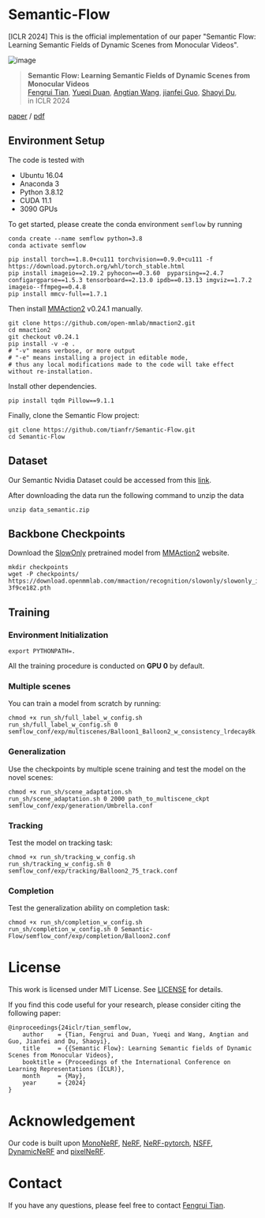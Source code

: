 # Semantic-Flow
[ICLR 2024] This is the official implementation of our paper "Semantic Flow: Learning Semantic Fields of Dynamic Scenes from Monocular Videos".

![image](https://github.com/tianfr/Semantic-Flow/assets/44290909/97fb59da-2987-4546-8c49-39480f3c0431)

> **Semantic Flow: Learning Semantic Fields of Dynamic Scenes from Monocular Videos**<br>
> [Fengrui Tian](http://tianfr.github.io), [Yueqi Duan](https://duanyueqi.github.io/), [Angtian Wang](https://scholar.google.com/citations?user=YR7re-cAAAAJ&hl=zh-CN), [jianfei Guo](https://ventusff.github.io/), [Shaoyi Du](https://gr.xjtu.edu.cn/en/web/dushaoyi/home),  <br>
in ICLR 2024 <br>

[paper](https://openreview.net/forum?id=A2mRcRyGdl) / [pdf](https://openreview.net/pdf?id=A2mRcRyGdl)


## Environment Setup
The code is tested with
* Ubuntu 16.04
* Anaconda 3
* Python 3.8.12
* CUDA 11.1
* 3090 GPUs


To get started, please create the conda environment `semflow` by running
```
conda create --name semflow python=3.8
conda activate semflow

pip install torch==1.8.0+cu111 torchvision==0.9.0+cu111 -f https://download.pytorch.org/whl/torch_stable.html
pip install imageio==2.19.2 pyhocon==0.3.60  pyparsing==2.4.7 configargparse==1.5.3 tensorboard==2.13.0 ipdb==0.13.13 imgviz==1.7.2 imageio--ffmpeg==0.4.8 
pip install mmcv-full==1.7.1
```
Then install [MMAction2](https://mmaction2.readthedocs.io/en/latest/get_started/installation.html) v0.24.1 manually.

```
git clone https://github.com/open-mmlab/mmaction2.git
cd mmaction2
git checkout v0.24.1
pip install -v -e .
# "-v" means verbose, or more output
# "-e" means installing a project in editable mode,
# thus any local modifications made to the code will take effect without re-installation.
```

Install other dependencies.
```
pip install tqdm Pillow==9.1.1
```
Finally, clone the Semantic Flow project:
```
git clone https://github.com/tianfr/Semantic-Flow.git
cd Semantic-Flow
```


## Dataset

Our Semantic Nvidia Dataset could be accessed from this [link](https://drive.google.com/file/d/1lXQZaDASjY44CJo-gc6f5cwvsdzDmpMy/view?usp=sharing).

After downloading the data run the following command to unzip the data

```
unzip data_semantic.zip
```
## Backbone Checkpoints
Download the [SlowOnly](https://arxiv.org/abs/1812.03982) pretrained model from [MMAction2](https://mmaction2.readthedocs.io/en/latest/get_started/installation.html) website.
```
mkdir checkpoints
wget -P checkpoints/ https://download.openmmlab.com/mmaction/recognition/slowonly/slowonly_imagenet_pretrained_r50_8x8x1_150e_kinetics400_rgb/slowonly_imagenet_pretrained_r50_8x8x1_150e_kinetics400_rgb_20200912-3f9ce182.pth
```

## Training
### Environment Initialization
```
export PYTHONPATH=.
```
All the training procedure is conducted on **GPU 0** by default.
### Multiple scenes
You can train a model from scratch by running:
```
chmod +x run_sh/full_label_w_config.sh
run_sh/full_label_w_config.sh 0 semflow_conf/exp/multiscenes/Balloon1_Balloon2_w_consistency_lrdecay8k.conf
```

### Generalization
Use the checkpoints by multiple scene training and test the model on the novel scenes:
```
chmod +x run_sh/scene_adaptation.sh
run_sh/scene_adaptation.sh 0 2000 path_to_multiscene_ckpt  semflow_conf/exp/generation/Umbrella.conf
```

### Tracking
Test the model on tracking task:
```
chmod +x run_sh/tracking_w_config.sh
run_sh/tracking_w_config.sh 0 semflow_conf/exp/tracking/Balloon2_75_track.conf
```

### Completion
Test the generalization ability on completion task:
```
chmod +x run_sh/completion_w_config.sh
run_sh/completion_w_config.sh 0 Semantic-Flow/semflow_conf/exp/completion/Balloon2.conf
```


# License
This work is licensed under MIT License. See [LICENSE](LICENSE) for details.

If you find this code useful for your research, please consider citing the following paper:
```
@inproceedings{24iclr/tian_semflow,
    author    = {Tian, Fengrui and Duan, Yueqi and Wang, Angtian and Guo, Jianfei and Du, Shaoyi},
    title     = {{Semantic Flow}: Learning Semantic fields of Dynamic Scenes from Monocular Videos},
    booktitle = {Proceedings of the International Conference on Learning Representations (ICLR)},
    month     = {May},
    year      = {2024}
}
```
# Acknowledgement
Our code is built upon [MonoNeRF](https://github.com/tianfr/MonoNeRF), [NeRF](https://github.com/bmild/nerf), [NeRF-pytorch](https://github.com/yenchenlin/nerf-pytorch), [NSFF](https://github.com/zl548/Neural-Scene-Flow-Fields), [DynamicNeRF](https://github.com/gaochen315/DynamicNeRF) and [pixelNeRF](https://github.com/sxyu/pixel-nerf).
# Contact
If you have any questions, please feel free to contact [Fengrui Tian](https://tianfr.github.io).
